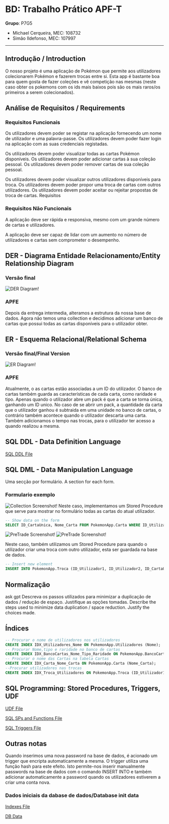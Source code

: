 # BD: Trabalho Prático APF-T

**Grupo**: P7G5
- Michael Cerqueira, MEC: 108732
- Simão Ildefonso, MEC: 107997


---
## Introdução / Introduction 
 
O nosso projeto é uma aplicação de Pokémon que permite aos utilizadores colecionarem Pokémon e fazerem trocas entre si. Esta app é bastante boa para quem gosta de fazer coleções e vê competição nas mesmas (neste caso obter os pokemons com os ids mais baixos pois são os mais raros/os primeiros a serem colecionados).

## ​Análise de Requisitos / Requirements

### Requisitos Funcionais

Os utilizadores devem poder se registar na aplicação fornecendo um nome de utilizador e uma palavra-passe.
Os utilizadores devem poder fazer login na aplicação com as suas credenciais registadas.


Os utilizadores devem poder visualizar todas as cartas Pokémon disponíveis.
Os utilizadores devem poder adicionar cartas à sua coleção pessoal.
Os utilizadores devem poder remover cartas de sua coleção pessoal.


Os utilizadores devem poder visualizar outros utilizadores disponíveis para troca.
Os utilizadores devem poder propor uma troca de cartas com outros utilizadores.
Os utilizadores devem poder aceitar ou rejeitar propostas de troca de cartas.
Requisitos 
### Requisitos Não Funcionais 


A aplicação deve ser rápida e responsiva, mesmo com um grande número de cartas e utilizadores.


A aplicação deve ser capaz de lidar com um aumento no número de utilizadores e cartas sem comprometer o desempenho.

## DER - Diagrama Entidade Relacionamento/Entity Relationship Diagram

### Versão final

![DER Diagram!](./diagrams/DER.png "DER")

### APFE 

Depois da entrega intermedia, alteramos a estrutura da nossa base de dados. Agora não temos uma collection e decidimos adicionar um banco de cartas que possui todas as cartas disponíveis para o utilizador obter.

## ER - Esquema Relacional/Relational Schema

### Versão final/Final Version

![ER Diagram!](./diagrams/ER.png "ER")

### APFE

Atualmente, o as cartas estão associadas a um ID do utilizador. O banco de cartas também guarda as características de cada carta, como raridade e tipo. Apenas quando o utilizador abre um pack é que a carta se torna única, ganhando um ID unico. No caso de se abrir um pack, a quantidade da carta que o utilizador ganhou é subtraida em uma unidade no banco de cartas, o contrário também acontece quando o utilizador descarta uma carta.
Também adicionamos o tempo nas trocas, para o utilizador ter acesso a quando realizou a mesma.

## ​SQL DDL - Data Definition Language

[SQL DDL File](sql/01_ddl.sql "SQLFileQuestion")

## SQL DML - Data Manipulation Language

Uma secção por formulário.
A section for each form.

### Formulario exemplo

![Collection Screenshot!](./screenshots/Collection.png "AnImage")
Neste caso, implementamos um Stored Procedure que serve para mostrar no formulário todas as cartas do atual utilizador.




```sql
-- Show data on the form
SELECT ID_CartaUnica, Nome_Carta FROM PokemonApp.Carta WHERE ID_Utilizador = @UserID;
```

![PreTrade Screenshot!](./screenshots/PreTrade.png "AnImage")
![PreTrade Screenshot!](./screenshots/Trade.png "AnImage")

Neste caso, também utilizamos um Stored Procedure para quando o utilizador criar uma troca com outro utilizador, esta ser guardada na base de dados. 
```sql
-- Insert new element
INSERT INTO PokemonApp.Troca (ID_Utilizador1, ID_Utilizador2, ID_CartaUnica1, ID_CartaUnica2, Estado_Troca, Tempo)
```



## Normalização

ask gpt
Descreva os passos utilizados para minimizar a duplicação de dados / redução de espaço.
Justifique as opções tomadas.
Describe the steps used to minimize data duplication / space reduction.
Justify the choices made.

## Índices

```sql
-- Procurar o nome de utilizadores nos utilizadores 
CREATE INDEX IDX_Utilizadores_Nome ON PokemonApp.Utilizadores (Nome);
-- Procurar Nome,tipo e raridade no banco de cartas
CREATE INDEX IDX_BancoCartas_Nome_Tipo_Raridade ON PokemonApp.BancoCartas (Nome_Carta, Tipo, Raridade);
-- Procurar o nome das Cartas na tabela Cartas
CREATE INDEX IDX_Carta_Nome_Carta ON PokemonApp.Carta (Nome_Carta);
--Procurar utilizadores nas trocas
CREATE INDEX IDX_Troca_Utilizadores ON PokemonApp.Troca (ID_Utilizador1, ID_Utilizador2);
```

## SQL Programming: Stored Procedures, Triggers, UDF
[UDF File](sql/02_UDF.sql "SQLFileQuestion")

[SQL SPs and Functions File](sql/03_sp_functions.sql "SQLFileQuestion")

[SQL Triggers File](sql/04_triggers.sql "SQLFileQuestion")


## Outras notas
Quando inserimos uma nova password na base de dados, é acionado um trigger que encripta automaticamente a mesma. O trigger utiliza uma função hash para este efeito. Isto permite-nos inserir manualmente passwords na base de dados com o comando INSERT INTO e também adicionar automaticamente a password quando os utilizadores estiverem a criar uma conta nova.

### Dados iniciais da dabase de dados/Database init data

[Indexes File](sql/01_ddl.sql "SQLFileQuestion")

[DB Data](sql/05_db_init.sql "SQLFileQuestion")





 